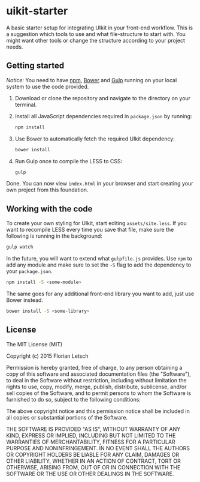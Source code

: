 # uikit-starter

A basic starter setup for integrating UIkit in your front-end workflow. This is a suggestion which tools to use and what file-structure to start with. You might want other tools or change the structure according to your project needs.

## Getting started

*Notice:* You need to have [npm](https://www.npmjs.com/), [Bower](http://bower.io/) and [Gulp](http://gulpjs.com/) running on your local system to use the code provided.

1. Download or clone the repository and navigate to the directory on your terminal.

2. Install all JavaScript dependencies required in `package.json` by running:

    ```sh
    npm install
    ```

3. Use Bower to automatically fetch the required UIkit dependency:

    ```sh
    bower install
    ```

4. Run Gulp once to compile the LESS to CSS:  

    ```sh
    gulp
    ```

Done. You can now view `index.html` in your browser and start creating your own project from this foundation.

## Working with the code

To create your own styling for UIkit, start editing `assets/site.less`. If you want to recompile LESS every time you save that file, make sure the following is running in the background:

```sh
gulp watch
```

In the future, you will want to extend what `gulpfile.js` provides. Use `npm` to add any module and make sure to set the `-S` flag to add the dependency to your `package.json`.

```sh
npm install -S <some-module>
```

The same goes for any additional front-end library you want to add, just use Bower instead.

```sh
bower install -S <some-library>
```

## License

The MIT License (MIT)

Copyright (c) 2015 Florian Letsch

Permission is hereby granted, free of charge, to any person obtaining a copy
of this software and associated documentation files (the "Software"), to deal
in the Software without restriction, including without limitation the rights
to use, copy, modify, merge, publish, distribute, sublicense, and/or sell
copies of the Software, and to permit persons to whom the Software is
furnished to do so, subject to the following conditions:

The above copyright notice and this permission notice shall be included in
all copies or substantial portions of the Software.

THE SOFTWARE IS PROVIDED "AS IS", WITHOUT WARRANTY OF ANY KIND, EXPRESS OR
IMPLIED, INCLUDING BUT NOT LIMITED TO THE WARRANTIES OF MERCHANTABILITY,
FITNESS FOR A PARTICULAR PURPOSE AND NONINFRINGEMENT. IN NO EVENT SHALL THE
AUTHORS OR COPYRIGHT HOLDERS BE LIABLE FOR ANY CLAIM, DAMAGES OR OTHER
LIABILITY, WHETHER IN AN ACTION OF CONTRACT, TORT OR OTHERWISE, ARISING FROM,
OUT OF OR IN CONNECTION WITH THE SOFTWARE OR THE USE OR OTHER DEALINGS IN
THE SOFTWARE.